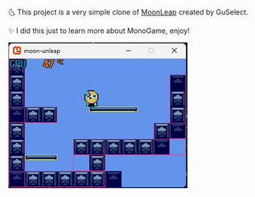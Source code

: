 
🌜 This project is a very simple clone of [MoonLeap](https://store.steampowered.com/app/2166050/Moonleap/) created by GuSelect.

✨ I did this just to learn more about MonoGame, enjoy!

![preview of the project running](https://github.com/LyiarCodie/moon-unleap/blob/main/preview.gif)
